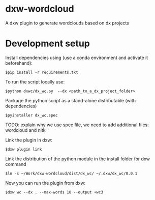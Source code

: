 # dxw-wordcloud
A dxw plugin to generate wordclouds based on dx projects


# Development setup

Install dependencies using (use a conda environment and activate it beforehand):

    $pip install -r requirements.txt

To run the script locally use:

    $python dxwc/dx_wc.py  --dx <path_to_a_dx_project_folder> 


Package the python script as a stand-alone distributable (with dependencies) 

    $pyinstaller dx_wc.spec

TODO: explain why we use spec file, we need to add additional files: wordcloud and nltk

Link the plugin in dxw:

    $dxw plugin link

Link the distribution of the python module in the install folder for dxw command

    $ln -s ~/Work/dxw-wordcloud/dist/dx_wc/ ~/.dxw/dx_wc/0.0.1

Now you can run the plugin from dxw:

    $dxw wc --dx . --max-words 10 --output +wc3